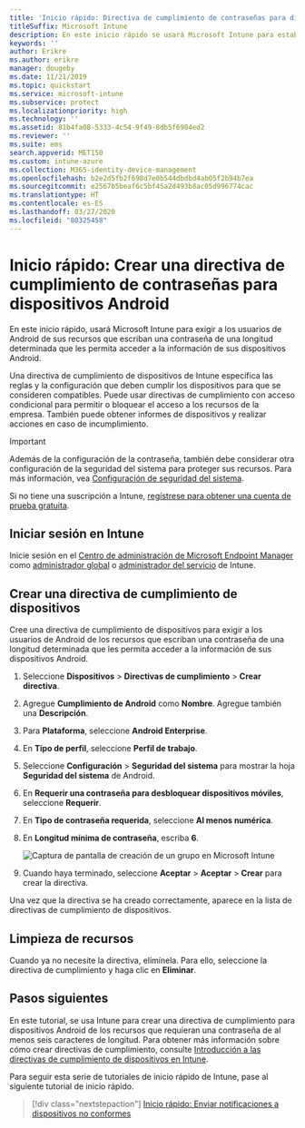 ```yaml
---
title: 'Inicio rápido: Directiva de cumplimiento de contraseñas para dispositivos Android'
titleSuffix: Microsoft Intune
description: En este inicio rápido se usará Microsoft Intune para establecer la longitud de la contraseña que se exige en dispositivos Android.
keywords: ''
author: Erikre
ms.author: erikre
manager: dougeby
ms.date: 11/21/2019
ms.topic: quickstart
ms.service: microsoft-intune
ms.subservice: protect
ms.localizationpriority: high
ms.technology: ''
ms.assetid: 81b4fa08-5333-4c54-9f49-8db5f6984ed2
ms.reviewer: ''
ms.suite: ems
search.appverid: MET150
ms.custom: intune-azure
ms.collection: M365-identity-device-management
ms.openlocfilehash: b2e2d5fb2f698d7e0b544dbdbd4ab05f2b94b7ea
ms.sourcegitcommit: e2567b5beaf6c5bf45a2d493b8ac05d996774cac
ms.translationtype: HT
ms.contentlocale: es-ES
ms.lasthandoff: 03/27/2020
ms.locfileid: "80325458"
---
```

# <a name="quickstart-create-a-password-compliance-policy-for-android-devices"></a>Inicio rápido: Crear una directiva de cumplimiento de contraseñas para dispositivos Android

En este inicio rápido, usará Microsoft Intune para exigir a los usuarios de Android de sus recursos que escriban una contraseña de una longitud determinada que les permita acceder a la información de sus dispositivos Android.

Una directiva de cumplimiento de dispositivos de Intune especifica las reglas y la configuración que deben cumplir los dispositivos para que se consideren compatibles. Puede usar directivas de cumplimiento con acceso condicional para permitir o bloquear el acceso a los recursos de la empresa. También puede obtener informes de dispositivos y realizar acciones en caso de incumplimiento.

> [!IMPORTANT]
> Además de la configuración de la contraseña, también debe considerar otra configuración de la seguridad del sistema para proteger sus recursos. Para más información, vea [Configuración de seguridad del sistema](compliance-policy-create-android-for-work.md).

Si no tiene una suscripción a Intune, [regístrese para obtener una cuenta de prueba gratuita](../fundamentals/free-trial-sign-up.md).

## <a name="sign-in-to-intune"></a>Iniciar sesión en Intune

Inicie sesión en el [Centro de administración de Microsoft Endpoint Manager](https://go.microsoft.com/fwlink/?linkid=2109431) como [administrador global](../fundamentals/users-add.md#types-of-administrators) o [administrador del servicio](../fundamentals/users-add.md#types-of-administrators) de Intune.

## <a name="create-a-device-compliance-policy"></a>Crear una directiva de cumplimiento de dispositivos

Cree una directiva de cumplimiento de dispositivos para exigir a los usuarios de Android de los recursos que escriban una contraseña de una longitud determinada que les permita acceder a la información de sus dispositivos Android.

1. Seleccione **Dispositivos** > **Directivas de cumplimiento** > **Crear directiva**.

2. Agregue **Cumplimiento de Android** como **Nombre**. Agregue también una **Descripción**.

3. Para **Plataforma**, seleccione **Android Enterprise**.

4. En **Tipo de perfil**, seleccione **Perfil de trabajo**.

5. Seleccione **Configuración** > **Seguridad del sistema** para mostrar la hoja **Seguridad del sistema** de Android.

6. En **Requerir una contraseña para desbloquear dispositivos móviles**, seleccione **Requerir**.

7. En **Tipo de contraseña requerida**, seleccione **Al menos numérica**.

8. En **Longitud mínima de contraseña**, escriba **6**.

    ![Captura de pantalla de creación de un grupo en Microsoft Intune](./media/quickstart-set-password-length-android/quickstart-set-password-length-android-01.png)

9. Cuando haya terminado, seleccione **Aceptar** > **Aceptar** > **Crear** para crear la directiva.

Una vez que la directiva se ha creado correctamente, aparece en la lista de directivas de cumplimiento de dispositivos.

## <a name="clean-up-resources"></a>Limpieza de recursos

Cuando ya no necesite la directiva, elimínela. Para ello, seleccione la directiva de cumplimiento y haga clic en **Eliminar**.

## <a name="next-steps"></a>Pasos siguientes

En este tutorial, se usa Intune para crear una directiva de cumplimiento para dispositivos Android de los recursos que requieran una contraseña de al menos seis caracteres de longitud. Para obtener más información sobre cómo crear directivas de cumplimiento, consulte [Introducción a las directivas de cumplimiento de dispositivos en Intune](device-compliance-get-started.md).

Para seguir esta serie de tutoriales de inicio rápido de Intune, pase al siguiente tutorial de inicio rápido.

> [!div class="nextstepaction"]
> [Inicio rápido: Enviar notificaciones a dispositivos no conformes](quickstart-send-notification.md)
